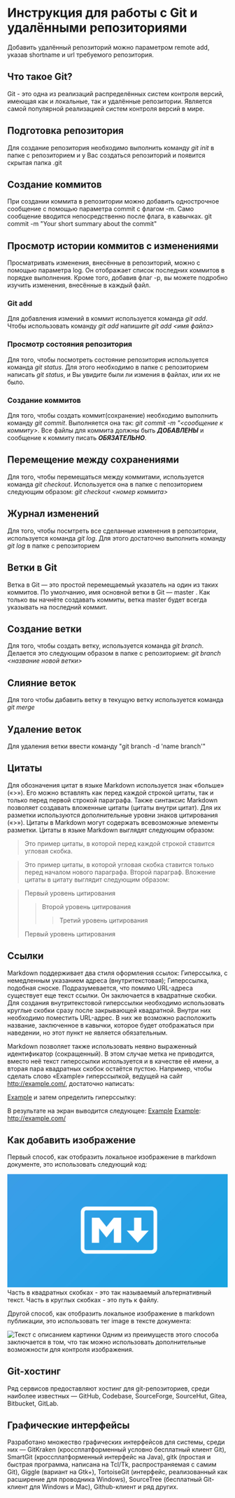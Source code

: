 # Инструкция для работы с Git и удалёнными репозиториями

Добавить удалённый репозиторий можно параметром remote add, указав shortname и url требуемого репозитория.

## Что такое Git?
Git - это одна из реализаций распределённых систем контроля версий, имеющая как и локальные, так и удалённые репозитории. Является самой популярной реализацией систем контроля версий в мире.

## Подготовка репозитория
Для создание репозитория необходимо выполнить команду *git init*  в папке с репозиторием и у Вас создаться репозиторий и появится скрытая папка .git

## Создание коммитов
При создании коммита в репозитории можно добавить однострочное сообщение с помощью параметра commit с флагом -m. Само сообщение вводится непосредственно после флага, в кавычках.
 git commit -m "Your short summary about the commit"

## Просмотр истории коммитов с изменениями

Просматривать изменения, внесённые в репозиторий, можно с помощью параметра log. Он отображает список последних коммитов в порядке выполнения. Кроме того, добавив флаг -p, вы можете подробно изучить изменения, внесённые в каждый файл.

### Git add
Для добавления измений в коммит используется команда *git add*. Чтобы использовать команду *git add* напишите *git add <имя файла>*

### Просмотр состояния репозитория
Для того, чтобы посмотреть состояние репозитория используется команда *git status*. Для этого необходимо в папке с репозиторием написать *git status*, и Вы увидите были ли измения в файлах, или их не было.

### Создание коммитов
Для того, чтобы создать коммит(сохранение) необходимо выполнить команду *git commit*. Выполняется она так: *git commit -m "<сообщение к коммиту>*. Все файлы для коммита должны быть ***ДОБАВЛЕНЫ*** и сообщение к коммиту писать ***ОБЯЗАТЕЛЬНО***.

## Перемещение между сохранениями
Для того, чтобы перемещаться между коммитами, используется команда *git checkout*. Используется она в папке с пепозиторием следующим образом: *git checkout <номер коммита>*

## Журнал изменений
Для того, чтобы посмтреть все сделанные изменения в репозитории, используется команда *git log*. Для этого достаточно выполнить команду *git log* в папке с репозиторием

## Ветки в Git

Ветка в Git — это простой перемещаемый указатель на один из таких коммитов. По умолчанию, имя основной ветки в Git — master . Как только вы начнёте создавать коммиты, ветка master будет всегда указывать на последний коммит.

## Создание ветки

Для того, чтобы создать ветку, используется команда *git branch*. Делается это следующим образом в папке с репозиторием: *git branch <название новой ветки>*

## Слияние веток

Для того чтобы дабавить ветку в текущую ветку используется команда *git merge <name branch>*

## Удаление веток

Для удаления ветки ввести команду "git branch -d 'name branch'"

## Цитаты
Для обозначения цитат в языке Markdown используется знак «больше» («>»). Его можно вставлять как перед каждой строкой цитаты, так и только перед первой строкой параграфа. Также синтаксис Markdown позволяет создавать вложенные цитаты (цитаты внутри цитат). Для их разметки используются дополнительные уровни знаков цитирования («>»). Цитаты в Markdown могут содержать всевозможные элементы разметки. Цитаты в языке Markdown выглядят следующим образом:

>Это пример цитаты,
>в которой перед каждой строкой
>ставится угловая скобка.

>Это пример цитаты,
в которой угловая скобка
ставится только перед началом нового параграфа.
>Второй параграф.
Вложение цитаты в цитату выглядит следующим образом:

> Первый уровень цитирования
>> Второй уровень цитирования
>>> Третий уровень цитирования
>
>Первый уровень цитирования

## Ссылки

Markdown поддерживает два стиля оформления ссылок:
Гиперссылка, с немедленным указанием адреса (внутритекстовая);
Гиперссылка, подобная сноске.
Подразумевается, что помимо URL-адреса существует еще текст ссылки. Он заключается в квадратные скобки. Для создания внутритекстовой гиперссылки необходимо использовать круглые скобки сразу после закрывающей квадратной. Внутри них необходимо поместить URL-адрес. В них же возможно расположить название, заключенное в кавычки, которое будет отображаться при наведении, но этот пункт не является обязательным.

Markdown позволяет также использовать неявно выраженный идентификатор (сокращенный). В этом случае метка не приводится, вместо неё текст гиперссылки используется и в качестве её имени, а вторая пара квадратных скобок остаётся пустою. Например, чтобы сделать слово «Example» гиперссылкой, ведущей на сайт http://example.com/, достаточно написать:

[Example][]
и затем определить гиперссылку:

[Example]: http://example.com/
В результате на экран выводится следующее: [Example][] [Example]: http://example.com/

## Как добавить изображение

Первый способ, как отобразить локальное изображение в markdown документе, это использовать следующий код:

![Текст с описанием картинки](/markdown.jpg)
Часть в квадратных скобках - это так называемый альтернативный текст. Часть в круглых скобках - это путь к файлу. 

Другой способ, как отобразить локальное изображение в markdown публикации, это использовать тег image в тексте документа:

<image src="/images/picture.jpg" alt="Текст с описанием картинки">
Одним из преимуществ этого способа заключается в том, что так можно использовать дополнительные возможности для контроля изображения.

## Git-хостинг

Ряд сервисов предоставляют хостинг для git-репозиториев, среди наиболее известных — GitHub, Codebase, SourceForge, SourceHut, Gitea, Bitbucket, GitLab.

## Графические интерфейсы

Разработано множество графических интерфейсов для системы, среди них — GitKraken (кроссплатформенный условно бесплатный клиент Git), SmartGit (кроссплатформенный интерфейс на Java), gitk (простая и быстрая программа, написана на Tcl/Tk, распространяемая с самим Git), Giggle (вариант на Gtk+), TortoiseGit (интерфейс, реализованный как расширение для проводника Windows), SourceTree (бесплатный Git-клиент для Windows и Mac), Github-клиент и ряд других.
